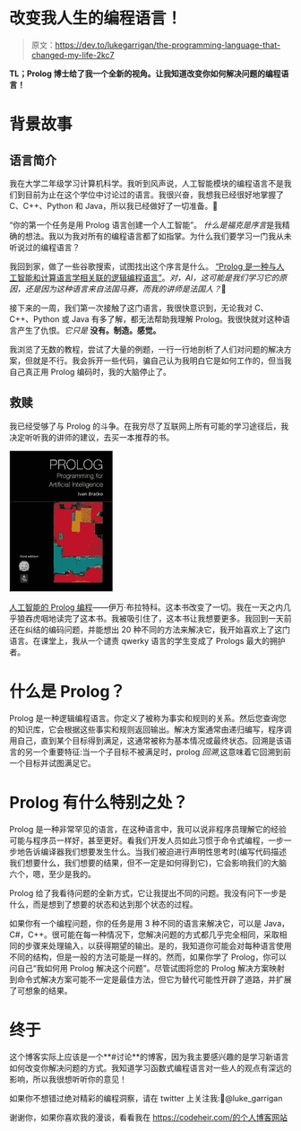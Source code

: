 # 改变我人生的编程语言！

> 原文：<https://dev.to/lukegarrigan/the-programming-language-that-changed-my-life-2kc7>

**TL；Prolog 博士给了我一个全新的视角。让我知道改变你如何解决问题的编程语言！**

# 背景故事

## 语言简介

我在大学二年级学习计算机科学。我听到风声说，人工智能模块的编程语言不是我们到目前为止在这个学位中讨论过的语言。我很兴奋，我想我已经很好地掌握了 C、C++、Python 和 Java，所以我已经做好了一切准备。😬

“你的第一个任务是用 Prolog 语言创建一个人工智能”。
*什么是福克是序言*是我精确的想法。我以为我对所有的编程语言都了如指掌。为什么我们要学习一门我从未听说过的编程语言？

我回到家，做了一些谷歌搜索，试图找出这个序言是什么。
[“Prolog 是一种与人工智能和计算语言学相关联的逻辑编程语言”](https://en.wikipedia.org/wiki/Prolog)。*对，AI，这可能是我们学习它的原因，还是因为这种语言来自法国马赛，而我的讲师是法国人？*🤣

接下来的一周，我们第一次接触了这门语言，我很快意识到，无论我对 C、C++、Python 或 Java 有多了解，都无法帮助我理解 Prolog。我很快就对这种语言产生了仇恨。*它只是* **没有。制造。感觉。**

我浏览了无数的教程，尝试了大量的例题，一行一行地剖析了人们对问题的解决方案，但就是不行。我会拆开一些代码，骗自己认为我明白它是如何工作的，但当我自己真正用 Prolog 编码时，我的大脑停止了。

## 救赎

我已经受够了与 Prolog 的斗争。在我穷尽了互联网上所有可能的学习途径后，我决定听听我的讲师的建议，去买一本推荐的书。

[![Ivan Bratko book](img/26c1cfeaef49c0f2c4a3eb2932db32e4.png)](https://res.cloudinary.com/practicaldev/image/fetch/s--C2EARwcM--/c_limit%2Cf_auto%2Cfl_progressive%2Cq_auto%2Cw_880/https://i.gr-assets.cimg/S/compressed.photo.goodreads.com/books/1266499400l/2054765.jpg)

[人工智能的 Prolog 编程](https://www.goodreads.com/book/show/2054765.PROLOG)——伊万·布拉特科。这本书改变了一切。我在一天之内几乎狼吞虎咽地读完了这本书。我被吸引住了，这本书让我想要更多。我回到一天前还在纠结的编码问题，并能想出 20 种不同的方法来解决它，我开始喜欢上了这门语言。在课堂上，我从一个谴责 qwerky 语言的学生变成了 Prologs 最大的拥护者。

# 什么是 Prolog？

Prolog 是一种逻辑编程语言。你定义了被称为事实和规则的关系。然后您查询您的知识库，它会根据这些事实和规则返回输出。解决方案通常由递归编写，程序调用自己，直到某个目标得到满足，这通常被称为基本情况或最终状态。回溯是该语言的另一个重要特征:当一个子目标不被满足时，prolog *回溯*,这意味着它回溯到前一个目标并试图满足它。

# Prolog 有什么特别之处？

Prolog 是一种非常罕见的语言，在这种语言中，我可以说非程序员理解它的经验可能与程序员一样好，甚至更好。看我们开发人员如此习惯于命令式编程，一步一步地告诉编译器我们想要发生什么。当我们被迫进行声明性思考时(编写代码描述我们想要什么，我们想要的结果，但不一定是如何得到它)，它会影响我们的大脑六个，嗯，至少是我的。

Prolog 给了我看待问题的全新方式，它让我提出不同的问题。我没有问下一步是什么，而是想到了想要的状态和达到那个状态的过程。

如果你有一个编程问题，你的任务是用 3 种不同的语言来解决它，可以是 Java，C#，C++。很可能在每一种情况下，您解决问题的方式都几乎完全相同，采取相同的步骤来处理输入，以获得期望的输出。是的，我知道你可能会对每种语言使用不同的结构，但是一般的方法可能是一样的。然而，如果你学了 Prolog，你可以问自己“我如何用 Prolog 解决这个问题”。尽管试图将您的 Prolog 解决方案映射到命令式解决方案可能不一定是最佳方法，但它为替代可能性开辟了道路，并扩展了可想象的结果。

# 终于

这个博客实际上应该是一个**#讨论**的博客，因为我主要感兴趣的是学习新语言如何改变你解决问题的方式。我知道学习函数式编程语言对一些人的观点有深远的影响，所以我很想听听你的意见！

如果你不想错过绝对精彩的编程洞察，请在 twitter 上关注我:🤣@luke_garrigan

谢谢你，如果你喜欢我的漫谈，看看我在 https://codeheir.com/的个人博客网站